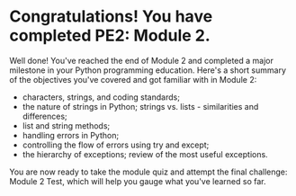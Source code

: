 # Congratulations! You have completed PE2: Module 2.

Well done! You've reached the end of Module 2 and completed a major milestone in your Python programming education. Here's a short summary of the objectives you've covered and got familiar with in Module 2:

  - characters, strings, and coding standards;
  - the nature of strings in Python; strings vs. lists - similarities and differences;
  - list and string methods;
  - handling errors in Python;
  - controlling the flow of errors using try and except;
  - the hierarchy of exceptions; review of the most useful exceptions.

You are now ready to take the module quiz and attempt the final challenge: Module 2 Test, which will help you gauge what you've learned so far.

